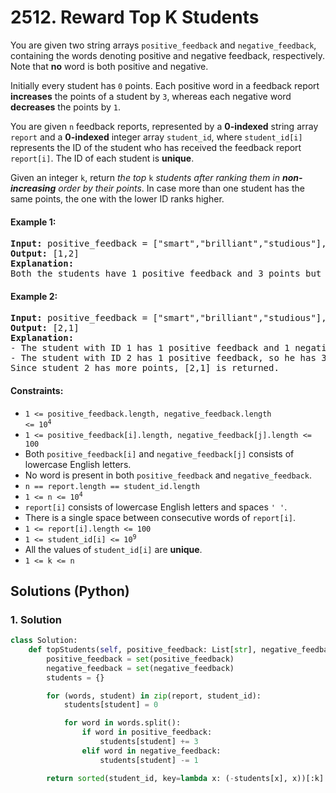 # 2512. Reward Top K Students
You are given two string arrays `positive_feedback` and `negative_feedback`, containing the words denoting positive and negative feedback, respectively. Note that **no** word is both positive and negative.

Initially every student has `0` points. Each positive word in a feedback report **increases** the points of a student by `3`, whereas each negative word **decreases** the points by `1`.

You are given `n` feedback reports, represented by a **0-indexed** string array `report` and a **0-indexed** integer array `student_id`, where `student_id[i]` represents the ID of the student who has received the feedback report `report[i]`. The ID of each student is **unique**.

Given an integer `k`, return *the top* `k` *students after ranking them in **non-increasing** order by their points*. In case more than one student has the same points, the one with the lower ID ranks higher.

#### Example 1:
<pre>
<strong>Input:</strong> positive_feedback = ["smart","brilliant","studious"], negative_feedback = ["not"], report = ["this student is studious","the student is smart"], student_id = [1,2], k = 2
<strong>Output:</strong> [1,2]
<strong>Explanation:</strong>
Both the students have 1 positive feedback and 3 points but since student 1 has a lower ID he ranks higher.
</pre>

#### Example 2:
<pre>
<strong>Input:</strong> positive_feedback = ["smart","brilliant","studious"], negative_feedback = ["not"], report = ["this student is not studious","the student is smart"], student_id = [1,2], k = 2
<strong>Output:</strong> [2,1]
<strong>Explanation:</strong>
- The student with ID 1 has 1 positive feedback and 1 negative feedback, so he has 3-1=2 points.
- The student with ID 2 has 1 positive feedback, so he has 3 points.
Since student 2 has more points, [2,1] is returned.
</pre>

#### Constraints:
* <code>1 <= positive_feedback.length, negative_feedback.length <= 10<sup>4</sup></code>
* `1 <= positive_feedback[i].length, negative_feedback[j].length <= 100`
* Both `positive_feedback[i]` and `negative_feedback[j]` consists of lowercase English letters.
* No word is present in both `positive_feedback` and `negative_feedback`.
* `n == report.length == student_id.length`
* <code>1 <= n <= 10<sup>4</sup></code>
* `report[i]` consists of lowercase English letters and spaces `' '`.
* There is a single space between consecutive words of `report[i]`.
* `1 <= report[i].length <= 100`
* <code>1 <= student_id[i] <= 10<sup>9</sup></code>
* All the values of `student_id[i]` are **unique**.
* `1 <= k <= n`

## Solutions (Python)

### 1. Solution
```Python
class Solution:
    def topStudents(self, positive_feedback: List[str], negative_feedback: List[str], report: List[str], student_id: List[int], k: int) -> List[int]:
        positive_feedback = set(positive_feedback)
        negative_feedback = set(negative_feedback)
        students = {}

        for (words, student) in zip(report, student_id):
            students[student] = 0

            for word in words.split():
                if word in positive_feedback:
                    students[student] += 3
                elif word in negative_feedback:
                    students[student] -= 1

        return sorted(student_id, key=lambda x: (-students[x], x))[:k]
```
